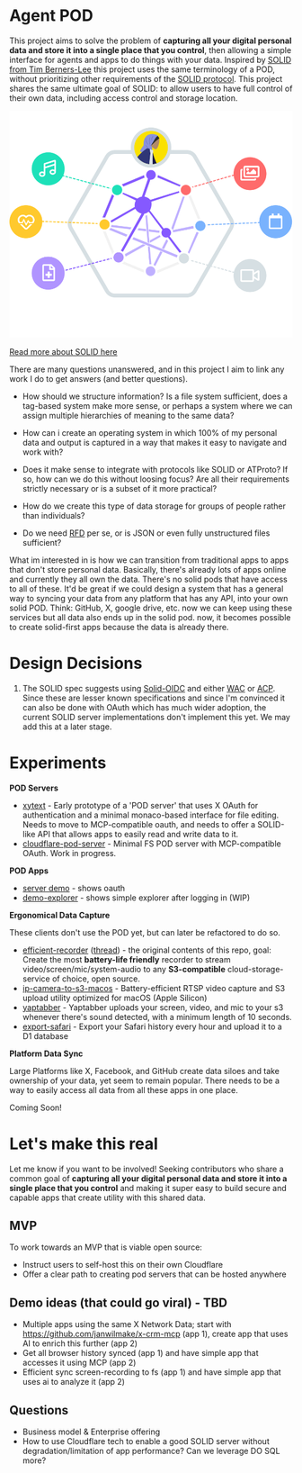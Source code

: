 # Agent POD

This project aims to solve the problem of **capturing all your digital personal data and store it into a single place that you control**, then allowing a simple interface for agents and apps to do things with your data. Inspired by [SOLID from Tim Berners-Lee](<https://en.wikipedia.org/wiki/Solid_(web_decentralization_project)>) this project uses the same terminology of a POD, without prioritizing other requirements of the [SOLID protocol](https://solidproject.org/TR/protocol). This project shares the same ultimate goal of SOLID: to allow users to have full control of their own data, including access control and storage location.

![](store-anything.svg)

[Read more about SOLID here](https://solidproject.org/about)

There are many questions unanswered, and in this project I aim to link any work I do to get answers (and better questions).

- How should we structure information? Is a file system sufficient, does a tag-based system make more sense, or perhaps a system where we can assign multiple hierarchies of meaning to the same data?

- How can i create an operating system in which 100% of my personal data and output is captured in a way that makes it easy to navigate and work with?

- Does it make sense to integrate with protocols like SOLID or ATProto? If so, how can we do this without loosing focus? Are all their requirements strictly necessary or is a subset of it more practical?

- How do we create this type of data storage for groups of people rather than individuals?

- Do we need [RFD](https://www.w3.org/RDF/) per se, or is JSON or even fully unstructured files sufficient?

What im interested in is how we can transition from traditional apps to apps that don't store personal data. Basically, there's already lots of apps online and currently they all own the data. There's no solid pods that have access to all of these. It'd be great if we could design a system that has a general way to syncing your data from any platform that has any API, into your own solid POD. Think: GitHub, X, google drive, etc. now we can keep using these services but all data also ends up in the solid pod. now, it becomes possible to create solid-first apps because the data is already there.

# Design Decisions

1. The SOLID spec suggests using [Solid-OIDC](https://solidproject.org/TR/oidc) and either [WAC](https://solidproject.org/TR/wac) or [ACP](https://solidproject.org/TR/acp). Since these are lesser known specifications and since I'm convinced it can also be done with OAuth which has much wider adoption, the current SOLID server implementations don't implement this yet. We may add this at a later stage.

# Experiments

**POD Servers**

- [xytext](xytext/) - Early prototype of a 'POD server' that uses X OAuth for authentication and a minimal monaco-based interface for file editing. Needs to move to MCP-compatible oauth, and needs to offer a SOLID-like API that allows apps to easily read and write data to it.
- [cloudflare-pod-server](cloudflare-pod-server/) - Minimal FS POD server with MCP-compatible OAuth. Work in progress.

**POD Apps**

- [server demo](https://server.agent-pod.com/demo) - shows oauth
- [demo-explorer](demo-explorer/) - shows simple explorer after logging in (WIP)

**Ergonomical Data Capture**

These clients don't use the POD yet, but can later be refactored to do so.

- [efficient-recorder](efficient-recorder/) ([thread](https://news.ycombinator.com/item?id=42596607)) - the original contents of this repo, goal: Create the most **battery-life friendly** recorder to stream video/screen/mic/system-audio to any **S3-compatible** cloud-storage-service of choice, open source.
- [ip-camera-to-s3-macos](ip-camera-to-s3-macos/) - Battery-efficient RTSP video capture and S3 upload utility optimized for macOS (Apple Silicon)
- [yaptabber](yaptabber/) - Yaptabber uploads your screen, video, and mic to your s3 whenever there's sound detected, with a minimum length of 10 seconds.
- [export-safari](export-safari/) - Export your Safari history every hour and upload it to a D1 database

**Platform Data Sync**

Large Platforms like X, Facebook, and GitHub create data siloes and take ownership of your data, yet seem to remain popular. There needs to be a way to easily access all data from all these apps in one place.

Coming Soon!

<!-- - [markdownfeed](markdownfeed/) - X timeline data sync -->

# Let's make this real

Let me know if you want to be involved! Seeking contributors who share a common goal of **capturing all your digital personal data and store it into a single place that you control** and making it super easy to build secure and capable apps that create utility with this shared data.

## MVP

To work towards an MVP that is viable open source:

- Instruct users to self-host this on their own Cloudflare
- Offer a clear path to creating pod servers that can be hosted anywhere

## Demo ideas (that could go viral) - TBD

- Multiple apps using the same X Network Data; start with https://github.com/janwilmake/x-crm-mcp (app 1), create app that uses AI to enrich this further (app 2)
- Get all browser history synced (app 1) and have simple app that accesses it using MCP (app 2)
- Efficient sync screen-recording to fs (app 1) and have simple app that uses ai to analyze it (app 2)

## Questions

- Business model & Enterprise offering
- How to use Cloudflare tech to enable a good SOLID server without degradation/limitation of app performance? Can we leverage DO SQL more?
